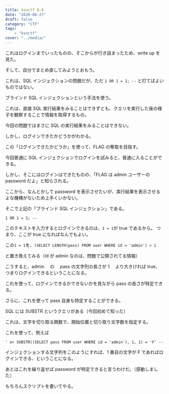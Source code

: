 ```yaml
---
title: ksnctf Q.6
date: "2020-08-27"
draft: false
category: "CTF"
tags:
    - "ksnctf"
cover: "../media/"
---
```


これはログインまでいったものの、そこからが行き詰まったため、write up を見た。

そして、自分でまとめ直してみようとおもう。

これは、SQL インジェクションの問題だが、ただ `1 OR 1 = 1; --` と打てばよいものではない。

ブラインド SQL インジェクションという手法を使う。

これは、直接 SQL 実行結果をみることはできずとも、クエリを実行した後の様子を観察することで情報を取得するもの。

今回の問題ではまさに SQL の実行結果をみることはできない。

しかし、ログインできたかどうかがわかる。

この「ログインできたかどうか」を使って、FLAG の奪取を目指す。

今回普通に SQL インジェクションでログインを試みると、普通に入ることができる。

しかし、そこにはログインはできたものの、「FLAG は admin ユーザーの password だよ」と知らされる。

ここから、なんとかして password を表示させたいが、実行結果を表示させるよな機構がないため上手くいかない。

そこで上記の「ブラインド SQL インジェクション」である。

`1 OR 1 = 1; --`

このテキストを入力するとログインできるのは、`1 = 1`が true であるから。
つまり、ここが true になればなんでもよい。

この`1 = 1`を、`(SELECT LENGTH(pass) FROM user WHERE id = 'admin') > 1`

と置き換えてみる（id が admin なのは、問題で公開されてる情報）

こうすると、admin 　の　 pass の文字列の長さが 1 　より大きければ true、　つまりログインできるということになる。

これを使って、ログインできるかできないかを見ながら pass の長さが特定できる。

さらに、これを使って pass 自身も特定することができる。

SQL には SUBSTR というクエリがある（今回初めて知った）

これは、文字を切り取る関数で、開始位置と切り取り文字数を指定する。

これを使って、例えば

`' or SUBSTR((SELECT pass FROM user WHERE id = 'admin'), 1, 1) = 'F' --`

インジェクションする文字列をこのようにすれば、1 番目の文字が F であればログインできる、ということになる。

あとはこれを繰り返せば password が特定できると言うわけだ。（感動しました）

もちろんスクリプトを書いてやる。
